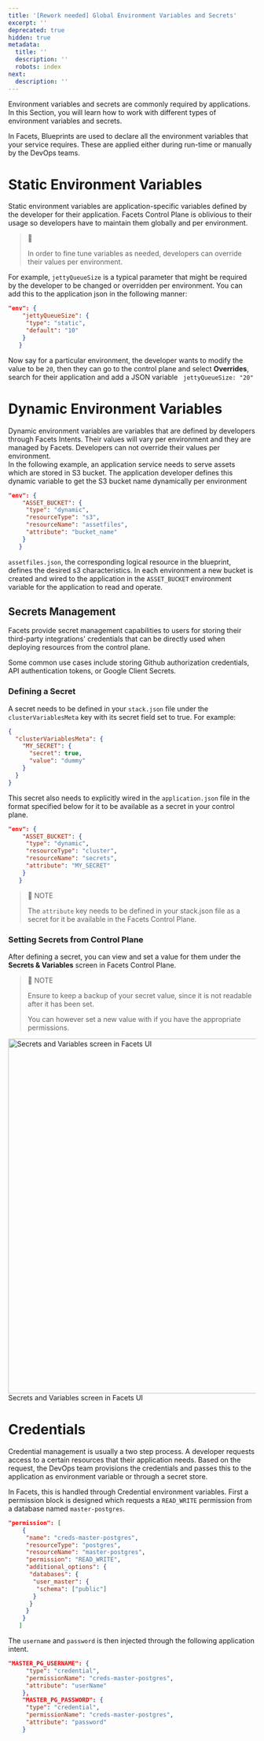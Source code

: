 ```yaml
---
title: '[Rework needed] Global Environment Variables and Secrets'
excerpt: ''
deprecated: true
hidden: true
metadata:
  title: ''
  description: ''
  robots: index
next:
  description: ''
---
```

Environment variables and secrets are commonly required by applications. In this Section, you will learn how to work with different types of environment variables and secrets. 

In Facets, Blueprints are used to declare all the environment variables that your service requires. These are applied either during run-time or manually by the DevOps teams.

# Static Environment Variables

Static environment variables are application-specific variables defined by the developer for their application. Facets Control Plane is oblivious to their usage so developers have to maintain them globally and per environment. 

> 🚧
>
> In order to fine tune variables as needed, developers can override their values per environment.

For example, <code>jettyQueueSize</code> is a typical parameter that might be required by the developer to be changed or overridden per environment. You can add this to the application json in the following manner:

```json
"env": {
    "jettyQueueSize": {
     "type": "static",
     "default": "10"
    }
   }
```

Now say for a particular environment, the developer wants to modify the value to be <code>20</code>, then they can go to the control plane and select **Overrides**, search for their application and add a JSON variable <code> jettyQueueSize: "20"</code>

# Dynamic Environment Variables

Dynamic environment variables are variables that are defined by developers through Facets Intents. Their values will vary per environment and they are managed by Facets. Developers can not override their values per environment.\
In the following example, an application service needs to serve assets which are stored in S3 bucket. The application developer defines this dynamic variable to get the S3 bucket name dynamically per environment

```json
"env": {
    "ASSET_BUCKET": {
     "type": "dynamic",
     "resourceType": "s3",
     "resourceName": "assetfiles",
     "attribute": "bucket_name"
    }
   }
```

<code>assetfiles.json</code>, the corresponding logical resource in the blueprint, defines the desired s3 characteristics. In each environment a new bucket is created and wired to the application in the <code>ASSET\_BUCKET</code> environment variable for the application to read and operate.

## Secrets Management

Facets provide secret management capabilities to users for storing their third-party integrations' credentials that can be directly used when deploying resources from the control plane. 

Some common use cases include storing Github authorization credentials, API authentication tokens, or Google Client Secrets. 

### Defining a Secret

A secret needs to be defined in your `stack.json` file under the `clusterVariablesMeta` key with its secret field set to true. For example: 

```json
{
  "clusterVariablesMeta": {
    "MY_SECRET": {
      "secret": true,
      "value": "dummy"
    }
  }
}
```

This secret also needs to explicitly wired in the `application.json` file in the format specified below for it to be available as a secret in your control plane.

```json
"env": {
    "ASSET_BUCKET": {
     "type": "dynamic",
     "resourceType": "cluster",
     "resourceName": "secrets",
     "attribute": "MY_SECRET"
    }
   }
```

> 📘 NOTE
>
> The `attribute` key needs to be defined in your stack.json file as a secret for it be available in the Facets Control Plane.

### Setting Secrets from Control Plane

After defining a secret, you can view and set a value for them under the **Secrets & Variables** screen in Facets Control Plane. 

> 📌 NOTE
>
> Ensure to keep a backup of your secret value, since it is not readable after it has been set. 
>
> You can however set a new value with if you have the appropriate permissions.

<Image alt="Secrets and Variables screen in Facets UI" align="center" width="720[object Object]" src="https://files.readme.io/9df07c7-Screenshot_2022-07-12_at_11.44.34_AM.png">
  Secrets and Variables screen in Facets UI
</Image>

# Credentials

Credential management is usually a two step process.  A developer requests access to a certain resources that their application needs. Based on the request, the DevOps team provisions the credentials and passes this to the application as environment variable or through a secret store. 

In Facets, this is handled through Credential environment variables. First a permission block is designed which requests a <code>READ\_WRITE</code> permission from a database named <code>master-postgres</code>.

```json
"permission": [
    {
     "name": "creds-master-postgres",
     "resourceType": "postgres",
     "resourceName": "master-postgres",
     "permission": "READ_WRITE",
     "additional_options": {
      "databases": {
       "user_master": {
        "schema": ["public"]
       }
      }
     }
    }
   ]
```

The <code>username</code> and <code>password</code> is then injected through the following application intent. 

```json
"MASTER_PG_USERNAME": {
     "type": "credential",
     "permissionName": "creds-master-postgres",
     "attribute": "userName"
    },
    "MASTER_PG_PASSWORD": {
     "type": "credential",
     "permissionName": "creds-master-postgres",
     "attribute": "password"
    }
```
